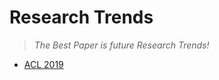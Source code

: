# Research Trends
> *The Best Paper is future Research Trends!*

  - [ACL 2019](http://www.acl2019.org/EN/winners-of-acl-2019-best-paper-awards.xhtml)
